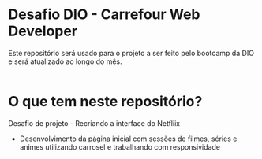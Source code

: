 # Desafio DIO - Carrefour Web Developer

Este repositório será usado para o projeto a ser feito pelo bootcamp da DIO e será atualizado ao longo do mês.<br><br>

# O que tem neste repositório?

Desafio de projeto - Recriando a interface do Netfliix

* Desenvolvimento da página inicial com sessões de filmes, séries e animes utilizando carrosel e trabalhando com responsividade
